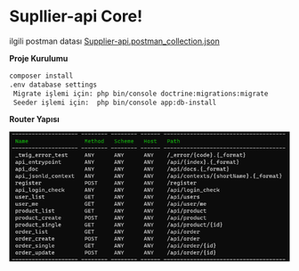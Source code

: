 # Supllier-api Core!

ilgili postman datası [Supplier-api.postman_collection.json](https://github.com/FurkiFor/supplier-api/blob/master/Supplier-api.postman_collection.json "Supplier-api.postman_collection.json")

**Proje Kurulumu**

    composer install
    .env database settings
     Migrate işlemi için: php bin/console doctrine:migrations:migrate
     Seeder işlemi için:  php bin/console app:db-install
      
    
**Router Yapısı**

![enter image description here](https://raw.githubusercontent.com/FurkiFor/supplier-api/master/router.png?token=ARJFCIEXKXGUOHYMSRS67D3B3AWFW)
